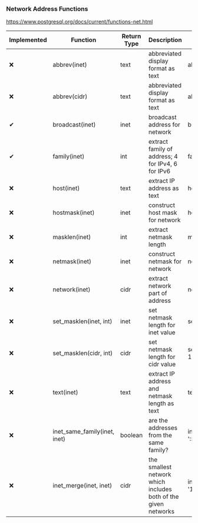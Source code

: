 ### Network Address Functions
https://www.postgresql.org/docs/current/functions-net.html

| Implemented | Function                | Return Type | Description                                               | Example                                              | Result          |
|-------------|-------------------------|-------------|-----------------------------------------------------------|------------------------------------------------------|-----------------|
|      ❌      | abbrev(inet)            | text        | abbreviated display format as text                        | abbrev(inet '10.1.0.0/16')                          | 10.1.0.0/16     |
|      ❌      | abbrev(cidr)            | text        | abbreviated display format as text                        | abbrev(cidr '10.1.0.0/16')                          | 10.1/16         |
|      ✔      | broadcast(inet)         | inet        | broadcast address for network                             | broadcast('192.168.1.5/24')                         | 192.168.1.255/24|
|      ✔      | family(inet)            | int         | extract family of address; 4 for IPv4, 6 for IPv6         | family('::1')                                      | 6               |
|      ❌      | host(inet)              | text        | extract IP address as text                                | host('192.168.1.5/24')                              | 192.168.1.5     |
|      ❌      | hostmask(inet)          | inet        | construct host mask for network                           | hostmask('192.168.23.20/30')                        | 0.0.0.3         |
|      ❌      | masklen(inet)           | int         | extract netmask length                                    | masklen('192.168.1.5/24')                           | 24              |
|      ❌      | netmask(inet)           | inet        | construct netmask for network                             | netmask('192.168.1.5/24')                           | 255.255.255.0   |
|      ❌      | network(inet)           | cidr        | extract network part of address                           | network('192.168.1.5/24')                           | 192.168.1.0/24  |
|      ❌      | set_masklen(inet, int)  | inet        | set netmask length for inet value                         | set_masklen('192.168.1.5/24', 16)                   | 192.168.1.5/16  |
|      ❌      | set_masklen(cidr, int)  | cidr        | set netmask length for cidr value                         | set_masklen('192.168.1.0/24'::cidr, 16)             | 192.168.0.0/16  |
|      ❌      | text(inet)              | text        | extract IP address and netmask length as text             | text(inet '192.168.1.5')                            | 192.168.1.5/32  |
|      ❌      | inet_same_family(inet, inet) | boolean | are the addresses from the same family?                   | inet_same_family('192.168.1.5/24', '::1')            | false           |
|      ❌      | inet_merge(inet, inet)  | cidr        | the smallest network which includes both of the given networks | inet_merge('192.168.1.5/24', '192.168.2.5/24')    |
